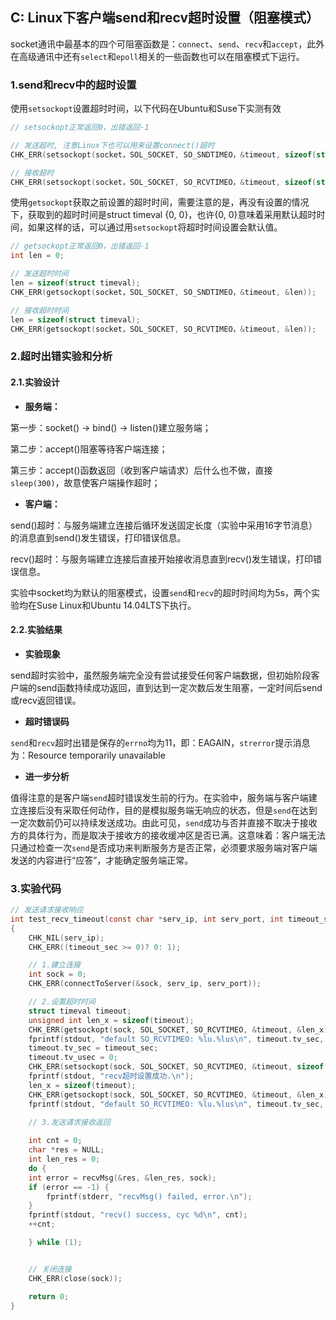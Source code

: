 ## C: Linux下客户端send和recv超时设置（阻塞模式）

socket通讯中最基本的四个可阻塞函数是：`connect`、`send`、`recv`和`accept`，此外在高级通讯中还有`select`和`epoll`相关的一些函数也可以在阻塞模式下运行。

### 1.send和recv中的超时设置

使用`setsockopt`设置超时时间，以下代码在Ubuntu和Suse下实测有效

```c
// setsockopt正常返回0，出错返回-1

// 发送超时, 注意Linux下也可以用来设置connect()超时
CHK_ERR(setsockopt(socket，SOL_SOCKET, SO_SNDTIMEO，&timeout, sizeof(struct timeval)));

// 接收超时
CHK_ERR(setsockopt(socket，SOL_SOCKET, SO_RCVTIMEO，&timeout, sizeof(struct timeval)));
```

使用`getsockopt`获取之前设置的超时时间，需要注意的是，再没有设置的情况下，获取到的超时时间是struct timeval {0, 0}，也许{0, 0}意味着采用默认超时时间，如果这样的话，可以通过用`setsockopt`将超时时间设置会默认值。

```c
// getsockopt正常返回0，出错返回-1
int len = 0;

// 发送超时时间
len = sizeof(struct timeval);
CHK_ERR(getsockopt(socket，SOL_SOCKET, SO_SNDTIMEO，&timeout, &len));

// 接收超时时间
len = sizeof(struct timeval);
CHK_ERR(getsockopt(socket，SOL_SOCKET, SO_RCVTIMEO，&timeout, &len));

```

### 2.超时出错实验和分析

#### 2.1.实验设计

* **服务端：**

第一步：socket() -> bind() -> listen()建立服务端；

第二步：accept()阻塞等待客户端连接；

第三步：accept()函数返回（收到客户端请求）后什么也不做，直接`sleep(300)`，故意使客户端操作超时；

* **客户端：**

send()超时：与服务端建立连接后循环发送固定长度（实验中采用16字节消息）的消息直到send()发生错误，打印错误信息。

recv()超时：与服务端建立连接后直接开始接收消息直到recv()发生错误，打印错误信息。

实验中socket均为默认的阻塞模式，设置`send`和`recv`的超时时间均为5s，两个实验均在Suse Linux和Ubuntu 14.04LTS下执行。

#### 2.2.实验结果

* **实验现象**

send超时实验中，虽然服务端完全没有尝试接受任何客户端数据，但初始阶段客户端的send函数持续成功返回，直到达到一定次数后发生阻塞，一定时间后send或recv返回错误。

* **超时错误码**

`send`和`recv`超时出错是保存的`errno`均为11，即：EAGAIN，`strerror`提示消息为：Resource temporarily unavailable

* **进一步分析**

值得注意的是客户端`send`超时错误发生前的行为。在实验中，服务端与客户端建立连接后没有采取任何动作，目的是模拟服务端无响应的状态，但是`send`在达到一定次数前仍可以持续发送成功。由此可见，`send`成功与否并直接不取决于接收方的具体行为，而是取决于接收方的接收缓冲区是否已满。这意味着：客户端无法只通过检查一次`send`是否成功来判断服务方是否正常，必须要求服务端对客户端发送的内容进行“应答”，才能确定服务端正常。

### 3.实验代码

```c
// 发送请求接收响应
int test_recv_timeout(const char *serv_ip, int serv_port, int timeout_sec)
{
    CHK_NIL(serv_ip);
    CHK_ERR((timeout_sec >= 0)? 0: 1);

    // 1.建立连接
    int sock = 0;
    CHK_ERR(connectToServer(&sock, serv_ip, serv_port));

    // 2.设置超时时间
    struct timeval timeout;
    unsigned int len_x = sizeof(timeout);
    CHK_ERR(getsockopt(sock, SOL_SOCKET, SO_RCVTIMEO, &timeout, &len_x));
    fprintf(stdout, "default SO_RCVTIMEO: %lu.%lus\n", timeout.tv_sec, timeout.tv_usec * 1000000);
    timeout.tv_sec = timeout_sec;
    timeout.tv_usec = 0;
    CHK_ERR(setsockopt(sock, SOL_SOCKET, SO_RCVTIMEO, &timeout, sizeof(struct timeval)));
    fprintf(stdout, "recv超时设置成功.\n");
    len_x = sizeof(timeout);
    CHK_ERR(getsockopt(sock, SOL_SOCKET, SO_RCVTIMEO, &timeout, &len_x));
    fprintf(stdout, "default SO_RCVTIMEO: %lu.%lus\n", timeout.tv_sec, timeout.tv_usec * 1000000);

    // 3.发送请求接收返回
    
    int cnt = 0;
    char *res = NULL;
    int len_res = 0;
    do {
    int error = recvMsg(&res, &len_res, sock);
    if (error == -1) {
        fprintf(stderr, "recvMsg() failed, error.\n");
    }
    fprintf(stdout, "recv() success, cyc %d\n", cnt);
    ++cnt;

    } while (1);


    // 关闭连接
    CHK_ERR(close(sock));

    return 0;
}
```

